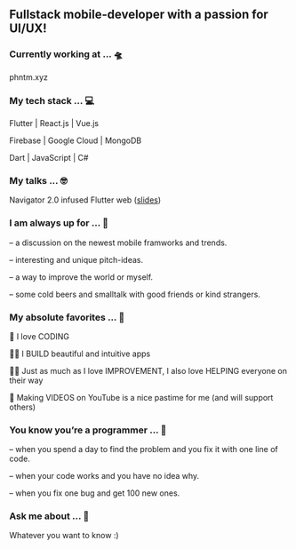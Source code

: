 ## Fullstack mobile-developer with a passion for UI/UX!

### Currently working at ... 🛸
phntm.xyz

### My tech stack ... 💻
Flutter | React.js | Vue.js

Firebase | Google Cloud | MongoDB

Dart | JavaScript | C#

### My talks ... 🤓
Navigator 2.0 infused Flutter web ([slides](https://github.com/stevendz/stevendz/blob/main/flutter_web_talk.pdf))

### I am always up for ... 🍻
– a discussion on the newest mobile framworks and trends.

– interesting and unique pitch-ideas.

– a way to improve the world or myself.

– some cold beers and smalltalk with good friends or kind strangers.

### My absolute favorites ... 🐰
🦄 I love CODING  

👨‍💻 I BUILD beautiful and intuitive apps  

👨‍🏫 Just as much as I love IMPROVEMENT, I also love HELPING everyone on their way  

🎥 Making VIDEOS on YouTube is a nice pastime for me (and will support others)

### You know you’re a programmer ... 🚀
– when you spend a day to find the problem and you fix it with one line of code.

– when your code works and you have no idea why.

– when you fix one bug and get 100 new ones.

### Ask me about ... 💭
Whatever you want to know :)   


